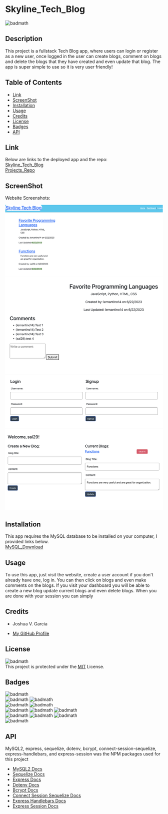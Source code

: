 # Skyline_Tech_Blog

![badmath](https://img.shields.io/badge/License-MIT-yellow)<br>

## Description

This project is a fullstack Tech Blog app, where users can login or register as a new user, once logged in the user can create blogs, comment on blogs and delete the blogs that they have created and even update that blog. The app is super simple to use so it is very user friendly!

## Table of Contents

- [Link](#link)
- [ScreenShot](#screenshot)
- [Installation](#installation)
- [Usage](#usage)
- [Credits](#credits)
- [License](#license)
- [Badges](#badges)
- [API](#api)

## Link

Below are links to the deployed app and the repo:<br>
[Skyline_Tech_Blog](https://skyline-tech-blog-2c90216c12f8.herokuapp.com/)<br>
[Projects_Repo](https://github.com/garciajv86/skyline-tech-blog)

## ScreenShot
Website Screenshots:
<br>

![Tech_Blog_Screenshot](./Assets/Screenshot%202023-06-30%20at%201.34.40%20PM.png)
![Tech_Blog_Screenshot](./Assets/Screenshot%202023-06-30%20at%201.35.12%20PM.png)
![Tech_Blog_Screenshot](./Assets/Screenshot%202023-06-30%20at%201.35.34%20PM.png)
![Tech_Blog_Screenshot](./Assets/Screenshot%202023-06-30%20at%201.36.03%20PM.png)

## Installation

This app requires the MySQL database to be installed on your computer, I provided links below.<br>
[MySQL_Download](https://dev.mysql.com/downloads/mysql/)

## Usage

To use this app, just visit the website, create a user account if you don't already have one, log in. You can then click on blogs and even make comments on the blogs. If you visit your dashboard you will be able to create a new blog update current blogs and even delete blogs. When you are done with your session you can simply

## Credits

- Joshua V. Garcia

- [My GitHub Profile](https://github.com/garciajv86)

## License

![badmath](https://img.shields.io/badge/License-MIT-yellow)<br>
This project is protected under the [MIT](https://choosealicense.com/licenses/mit/) License.

## Badges

![badmath](https://img.shields.io/badge/-JAVASCRIPT-blue)<br>
![badmath](https://img.shields.io/badge/-Node.JS-brightgreen)
![badmath](https://img.shields.io/badge/-NPM-success)<br>
![badmath](https://img.shields.io/badge/-Sequelize-success)
![badmath](https://img.shields.io/badge/-ConnectSessionSequelize-success)<br>
![badmath](https://img.shields.io/badge/-Express-success)
![badmath](https://img.shields.io/badge/-ExpressHandlebars-success)
![badmath](https://img.shields.io/badge/-ExpressSession-success)<br>
![badmath](https://img.shields.io/badge/-Dotenv-success)
![badmath](https://img.shields.io/badge/-bcrypt-success)
![badmath](https://img.shields.io/badge/-MySQL2-success)<br>
![badmath](https://img.shields.io/badge/-MySQL-blue)

## API

MySQL2, express, sequelize, dotenv, bcrypt, connect-session-sequelize, express-handlebars, and express-session was the NPM packages used for this project

- [MySQL2 Docs](https://www.npmjs.com/package/mysql2#installation)
- [Sequelize Docs](https://sequelize.org/docs/v6/)
- [Express Docs](https://expressjs.com/en/4x/api.html)
- [Dotenv Docs](https://www.npmjs.com/package/dotenv)
- [Bcrypt Docs](https://www.npmjs.com/package/bcrypt)
- [Connect Session Sequelize Docs](https://www.npmjs.com/package/connect-session-sequelize)
- [Express Handlebars Docs](https://www.npmjs.com/package/express-handlebars)
- [Express Session Docs](https://www.npmjs.com/package/express-session)

